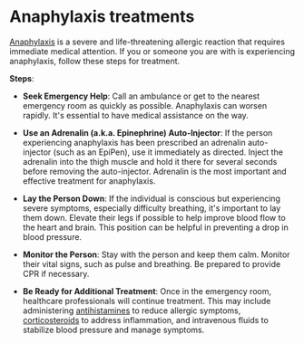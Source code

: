 [//]: # (
source: gpt-3 + jph editing
tags: treatments
)

# Anaphylaxis treatments

[Anaphylaxis](../anaphylaxis/) is a severe and life-threatening allergic reaction that requires immediate medical attention. If you or someone you are with is experiencing anaphylaxis, follow these steps for treatment.

**Steps**:

* **Seek Emergency Help**: Call an ambulance or get to the nearest emergency room as quickly as possible. Anaphylaxis can worsen rapidly. It's essential to have medical assistance on the way.

* **Use an Adrenalin (a.k.a. Epinephrine) Auto-Injector**: If the person experiencing anaphylaxis has been prescribed an adrenalin auto-injector (such as an EpiPen), use it immediately as directed. Inject the adrenalin into the thigh muscle and hold it there for several seconds before removing the auto-injector. Adrenalin is the most important and effective treatment for anaphylaxis.

* **Lay the Person Down**: If the individual is conscious but experiencing severe symptoms, especially difficulty breathing, it's important to lay them down. Elevate their legs if possible to help improve blood flow to the heart and brain. This position can be helpful in preventing a drop in blood pressure.

* **Monitor the Person**: Stay with the person and keep them calm. Monitor their vital signs, such as pulse and breathing. Be prepared to provide CPR if necessary.

* **Be Ready for Additional Treatment**: Once in the emergency room, healthcare professionals will continue treatment. This may include administering [antihistamines](../antihistamines/) to reduce allergic symptoms, [corticosteroids](../corticosteroids/) to address inflammation, and intravenous fluids to stabilize blood pressure and manage symptoms.
